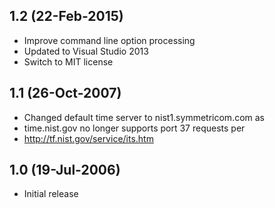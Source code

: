 ## 1.2 (22-Feb-2015)

  * Improve command line option processing
  * Updated to Visual Studio 2013
  * Switch to MIT license

## 1.1 (26-Oct-2007)

  * Changed default time server to nist1.symmetricom.com as
  * time.nist.gov no longer supports port 37 requests per
  * http://tf.nist.gov/service/its.htm

## 1.0 (19-Jul-2006)

  * Initial release

